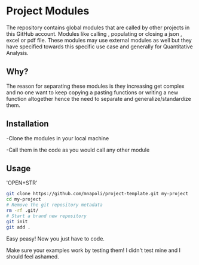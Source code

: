 # Project Modules

The repository contains global modules that are called by other projects in this GitHub account.
Modules like calling , populating or closing a json , excel or pdf file.
These modules may use external modules as well but they have specified towards
this specific use case and generally for Quantitative Analysis.

## Why?

The reason for separating these modules is they increasing get complex and 
no one want to keep copying a pasting functions or writing a new function 
altogether hence the need to separate and generalize/standardize them.

## Installation

-Clone the modules in your local machine 

-Call them in the code as you would call any other module

## Usage

'OPEN+STR'

```bash
git clone https://github.com/mnapoli/project-template.git my-project
cd my-project
# Remove the git repository metadata
rm -rf .git/
# Start a brand new repository
git init
git add .
```

Easy peasy! Now you just have to code.

Make sure your examples work by testing them! I didn't test mine and I should feel ashamed.
